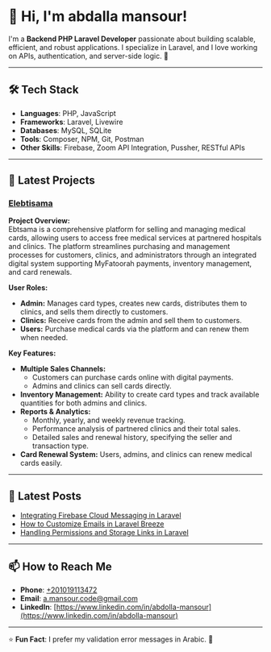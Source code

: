 # 👋 Hi, I'm abdalla mansour!

I'm a **Backend PHP Laravel Developer** passionate about building scalable, efficient, and robust applications. I specialize in Laravel, and I love working on APIs, authentication, and server-side logic. 🚀

---

## 🛠️ Tech Stack
- **Languages**: PHP, JavaScript
- **Frameworks**: Laravel, Livewire
- **Databases**: MySQL, SQLite
- **Tools**: Composer, NPM, Git, Postman
- **Other Skills**: Firebase, Zoom API Integration, Pussher, RESTful APIs

---

## 📂 Latest Projects

### [Elebtisama](https://www.ebtsamasa.com)

**Project Overview:**  
Ebtsama is a comprehensive platform for selling and managing medical cards, allowing users to access free medical services at partnered hospitals and clinics. The platform streamlines purchasing and management processes for customers, clinics, and administrators through an integrated digital system supporting MyFatoorah payments, inventory management, and card renewals.

**User Roles:**  
- **Admin:** Manages card types, creates new cards, distributes them to clinics, and sells them directly to customers.  
- **Clinics:** Receive cards from the admin and sell them to customers.  
- **Users:** Purchase medical cards via the platform and can renew them when needed.  

**Key Features:**  
- **Multiple Sales Channels:**  
  - Customers can purchase cards online with digital payments.  
  - Admins and clinics can sell cards directly.  
- **Inventory Management:** Ability to create card types and track available quantities for both admins and clinics.  
- **Reports & Analytics:**  
  - Monthly, yearly, and weekly revenue tracking.  
  - Performance analysis of partnered clinics and their total sales.  
  - Detailed sales and renewal history, specifying the seller and transaction type.  
- **Card Renewal System:** Users, admins, and clinics can renew medical cards easily.  

---

## 📝 Latest Posts
- [Integrating Firebase Cloud Messaging in Laravel](#)
- [How to Customize Emails in Laravel Breeze](#)
- [Handling Permissions and Storage Links in Laravel](#)

---

## 📫 How to Reach Me
- **Phone**: [+201019113472](tel:+201019113472)
- **Email**: [a.mansour.code@gmail.com](mailto:a.mansour.code@gmail.com)
- **LinkedIn**: [https://www.linkedin.com/in/abdolla-mansour](https://www.linkedin.com/in/abdolla-mansour)
<!-- - **Twitter**: [@yourhandle](https://twitter.com/yourhandle)-->

---

⭐️ **Fun Fact**: I prefer my validation error messages in Arabic. 🌟
